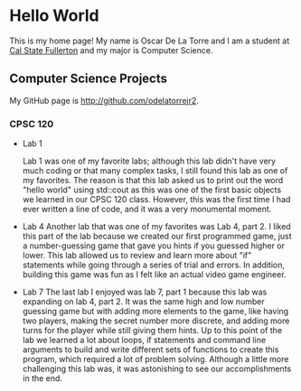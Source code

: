 # Hello World

This is my home page! My name is Oscar De La Torre and I am a student at [Cal State Fullerton](http://www.fullerton.edu/) and my major is Computer Science.

## Computer Science Projects

My GitHub page is http://github.com/odelatorrejr2.

### CPSC 120

* Lab 1

    Lab 1 was one of my favorite labs; although this lab didn't have very much coding or that many complex tasks, I still found this lab as one of my favorites. The reason is that this lab asked us to print out the word "hello world" using std::cout as this was one of the first basic objects we learned in our CPSC 120 class. However, this was the first time I had ever written a line of code, and it was a very monumental moment.

* Lab 4
    Another lab that was one of my favorites was Lab 4, part 2. I liked this part of the lab because we created our first programmed game, just a number-guessing game that gave you hints if you guessed higher or lower. This lab allowed us to review and learn more about "if" statements while going through a series of trial and errors. In addition, building this game was fun as I felt like an actual video game engineer.

* Lab 7 
    The last lab I enjoyed was lab 7, part 1 because this lab was expanding on lab 4, part 2. It was the same high and low number guessing game but with adding more elements to the game, like having two players, making the secret number more discrete, and adding more turns for the player while still giving them hints. Up to this point of the lab we learned a lot about loops, if statements and command line arguments to build and write different sets of functions to create this program, which required a lot of problem solving. Although a little more challenging this lab was, it was astonishing to see our accomplishments in the end.